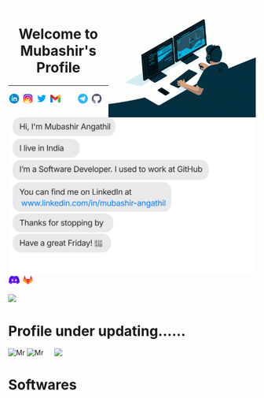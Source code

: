 <img src='./Assets/coding3.gif' alt='coding....' width='300' align='right' />
<h1 align='center'> Welcome to Mubashir's Profile</h1>
<img src="https://github.com/MubashirAngathil/typing-intro/blob/main/chat.svg" width="500"  align='left'>

------

<p>
  <img src='/Assets/linkedin.gif' width='24px' height='24px'/>
  <img src='/Assets/instagram.gif' width='24px' height='24px'/>
  <img src='/Assets/twitter.gif' width='24px' height='24px'/>
  <img src='/Assets/gmail.png' width='24px' height='24px'/>
  <img src='/Assets/dev.png' width='24px' height='24px'/>
  <img src='/Assets/telegeram.png' width='24px' height='24px'/>
  <img src='/Assets/github.png' width='24px' height='24px'/>
  <img src='/Assets/discord.png' width='24px' height='24px'/>
  <img src='/Assets/gitlab.png' width='24px' height='24px'/>
 </p>

<img src="https://github-readme-streak-stats.herokuapp.com?user=MubashirAngathil&count_private=true&show_icons=true&theme=dark&date_format=M%20j%5B%2C%20Y%5D&background=000000&stroke=045E61&ring=18CABF&fire=07DDD6&currStreakNum=FFFFFF&currStreakLabel=00DDD5&border=FFFFFF&dates=0CAB31" width="410" >

<h1>Profile under updating......</h1>
<img src="https://github-readme-stats.vercel.app/api?username=MubashirAngathil&count_private=true&show_icons=true&theme=chartreuse-dark&background=000000" width="410"   align='right'>

<img  width='410' src="https://github-readme-stats.vercel.app/api/top-langs/?username=MubashirAngathil&count_private=true&layout=compact&theme=vision-friendly-dark" alt="Mr" />

<img  width='1000' src="https://activity-graph.herokuapp.com/graph?username=MubashirAngathil&theme=react-dark" alt="Mr" /> 

# Softwares
